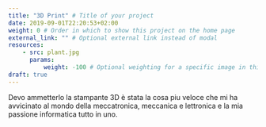 ```yaml
---
title: "3D Print" # Title of your project
date: 2019-09-01T22:20:53+02:00
weight: 0 # Order in which to show this project on the home page
external_link: "" # Optional external link instead of modal
resources:
    - src: plant.jpg
      params:
          weight: -100 # Optional weighting for a specific image in this project folder
draft: true
---
```


Devo ammetterlo la stampante 3D è stata la cosa piu veloce che mi ha avvicinato al mondo della meccatronica, meccanica e lettronica e la mia passione informatica tutto in uno.